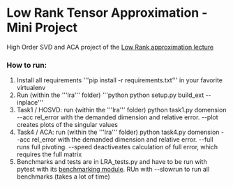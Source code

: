 # Low Rank Tensor Approximation - Mini Project
High Order SVD and ACA project of the [Low Rank approximation lecture](https://www5.in.tum.de/wiki/index.php/Low_Rank_Approximation)

### How to run:
1. Install all requirements '''pip install -r requirements.txt''' in your favorite virtualenv
2. Run (within the '''lra''' folder) '''python python setup.py build_ext --inplace'''
3. Task1 / HOSVD: run (within the '''lra''' folder) python task1.py domension --acc rel_error with the demanded dimension and relative error. --plot creates plots of the singular values
4. Task4 / ACA: run (within the '''lra''' folder) python task4.py domension --acc rel_error with the demanded dimension and relative error. --full runs full pivoting. --speed deactiveates calculation of full error, which requires the full matrix 
5. Benchmarks and tests are in LRA_tests.py and have to be run with pytest with its [benchmarking module](https://github.com/ionelmc/pytest-benchmark). RUn with --slowrun to run all benchmarks (takes a lot of time)
